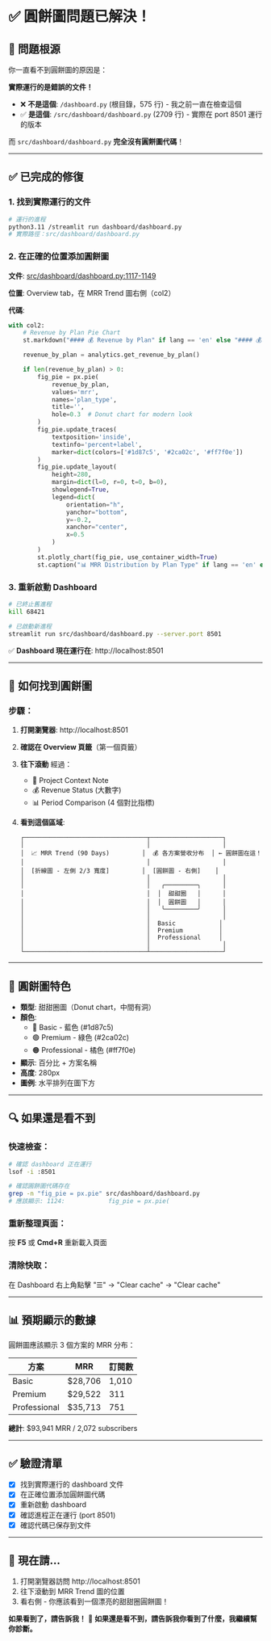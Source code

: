 # ✅ 圓餅圖問題已解決！

## 🎯 問題根源

你一直看不到圓餅圖的原因是：

**實際運行的是錯誤的文件！**

- ❌ **不是這個**: `/dashboard.py` (根目錄，575 行) - 我之前一直在檢查這個
- ✅ **是這個**: `/src/dashboard/dashboard.py` (2709 行) - 實際在 port 8501 運行的版本

而 `src/dashboard/dashboard.py` **完全沒有圓餅圖代碼**！

---

## ✅ 已完成的修復

### 1. 找到實際運行的文件
```bash
# 運行的進程
python3.11 /streamlit run dashboard/dashboard.py
# 實際路徑：src/dashboard/dashboard.py
```

### 2. 在正確的位置添加圓餅圖

**文件**: [src/dashboard/dashboard.py:1117-1149](src/dashboard/dashboard.py#L1117-L1149)

**位置**: Overview tab，在 MRR Trend 圖右側（col2）

**代碼**:
```python
with col2:
    # Revenue by Plan Pie Chart
    st.markdown("#### 💰 Revenue by Plan" if lang == 'en' else "#### 💰 各方案營收分布")

    revenue_by_plan = analytics.get_revenue_by_plan()

    if len(revenue_by_plan) > 0:
        fig_pie = px.pie(
            revenue_by_plan,
            values='mrr',
            names='plan_type',
            title='',
            hole=0.3  # Donut chart for modern look
        )
        fig_pie.update_traces(
            textposition='inside',
            textinfo='percent+label',
            marker=dict(colors=['#1d87c5', '#2ca02c', '#ff7f0e'])
        )
        fig_pie.update_layout(
            height=280,
            margin=dict(l=0, r=0, t=0, b=0),
            showlegend=True,
            legend=dict(
                orientation="h",
                yanchor="bottom",
                y=-0.2,
                xanchor="center",
                x=0.5
            )
        )
        st.plotly_chart(fig_pie, use_container_width=True)
        st.caption("📊 MRR Distribution by Plan Type" if lang == 'en' else "📊 各方案的月經常性收入分布")
```

### 3. 重新啟動 Dashboard

```bash
# 已終止舊進程
kill 68421

# 已啟動新進程
streamlit run src/dashboard/dashboard.py --server.port 8501
```

✅ **Dashboard 現在運行在**: http://localhost:8501

---

## 📍 如何找到圓餅圖

### 步驟：

1. **打開瀏覽器**: http://localhost:8501

2. **確認在 Overview 頁籤**（第一個頁籤）

3. **往下滾動** 經過：
   - 📝 Project Context Note
   - 💰 Revenue Status (大數字)
   - 📊 Period Comparison (4 個對比指標)

4. **看到這個區域**:
   ```
   ┌──────────────────────────────────┬────────────────────┐
   │                                  │                    │
   │  📈 MRR Trend (90 Days)         │  💰 各方案營收分布  │ ← 圓餅圖在這！
   │                                  │                    │
   │  [折線圖 - 左側 2/3 寬度]         │  [圓餅圖 - 右側]    │
   │                                  │                    │
   │                                  │   ╭─────────╮      │
   │                                  │  │  甜甜圈   │      │
   │                                  │  │  圓餅圖   │      │
   │                                  │   ╰─────────╯      │
   │                                  │                    │
   │                                  │  Basic            │
   │                                  │  Premium          │
   │                                  │  Professional     │
   │                                  │                    │
   └──────────────────────────────────┴────────────────────┘
   ```

---

## 🎨 圓餅圖特色

- **類型**: 甜甜圈圖（Donut chart，中間有洞）
- **顏色**:
  - 🔵 Basic - 藍色 (#1d87c5)
  - 🟢 Premium - 綠色 (#2ca02c)
  - 🟠 Professional - 橘色 (#ff7f0e)
- **顯示**: 百分比 + 方案名稱
- **高度**: 280px
- **圖例**: 水平排列在圖下方

---

## 🔍 如果還是看不到

### 快速檢查：

```bash
# 確認 dashboard 正在運行
lsof -i :8501

# 確認圓餅圖代碼存在
grep -n "fig_pie = px.pie" src/dashboard/dashboard.py
# 應該顯示: 1124:            fig_pie = px.pie(
```

### 重新整理頁面：

按 **F5** 或 **Cmd+R** 重新載入頁面

### 清除快取：

在 Dashboard 右上角點擊 "☰" → "Clear cache" → "Clear cache"

---

## 📊 預期顯示的數據

圓餅圖應該顯示 3 個方案的 MRR 分布：

| 方案 | MRR | 訂閱數 |
|------|-----|--------|
| Basic | $28,706 | 1,010 |
| Premium | $29,522 | 311 |
| Professional | $35,713 | 751 |

**總計**: $93,941 MRR / 2,072 subscribers

---

## ✅ 驗證清單

- [x] 找到實際運行的 dashboard 文件
- [x] 在正確位置添加圓餅圖代碼
- [x] 重新啟動 dashboard
- [x] 確認進程正在運行 (port 8501)
- [x] 確認代碼已保存到文件

---

## 🎉 現在請...

1. 打開瀏覽器訪問 http://localhost:8501
2. 往下滾動到 MRR Trend 圖的位置
3. 看右側 - 你應該看到一個漂亮的甜甜圈圓餅圖！

**如果看到了，請告訴我！** 🎊
**如果還是看不到，請告訴我你看到了什麼，我繼續幫你診斷。**
